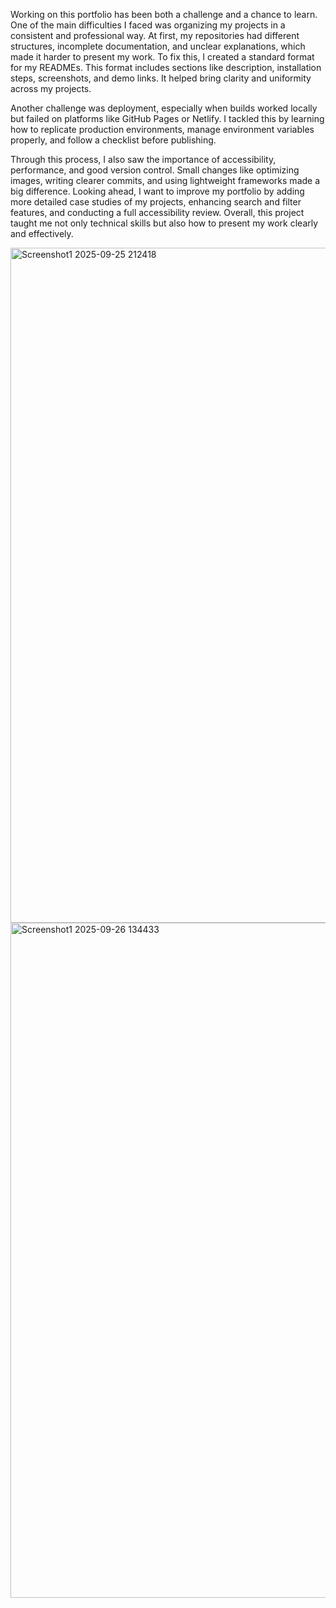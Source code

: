 Working on this portfolio has been both a challenge and a chance to learn. One of the main difficulties I faced was organizing my projects in a consistent and professional way. At first, my repositories had different structures, incomplete documentation, and unclear explanations, which made it harder to present my work. To fix this, I created a standard format for my READMEs. This format includes sections like description, installation steps, screenshots, and demo links. It helped bring clarity and uniformity across my projects.

Another challenge was deployment, especially when builds worked locally but failed on platforms like GitHub Pages or Netlify. I tackled this by learning how to replicate production environments, manage environment variables properly, and follow a checklist before publishing.

Through this process, I also saw the importance of accessibility, performance, and good version control. Small changes like optimizing images, writing clearer commits, and using lightweight frameworks made a big difference. Looking ahead, I want to improve my portfolio by adding more detailed case studies of my projects, enhancing search and filter features, and conducting a full accessibility review. Overall, this project taught me not only technical skills but also how to present my work clearly and effectively.


<img width="1920" height="1080" alt="Screenshot1 2025-09-25 212418" src="https://github.com/user-attachments/assets/075359a9-ed3c-4f91-b7d1-f5b51ff86197" />
<img width="1920" height="1080" alt="Screenshot1 2025-09-26 134433" src="https://github.com/user-attachments/assets/79103aa5-f25a-410c-9bd1-2949d6d3543a" />
